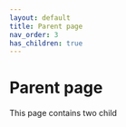 ```yaml
---
layout: default
title: Parent page
nav_order: 3
has_children: true
---
```


# Parent page

This page contains two child